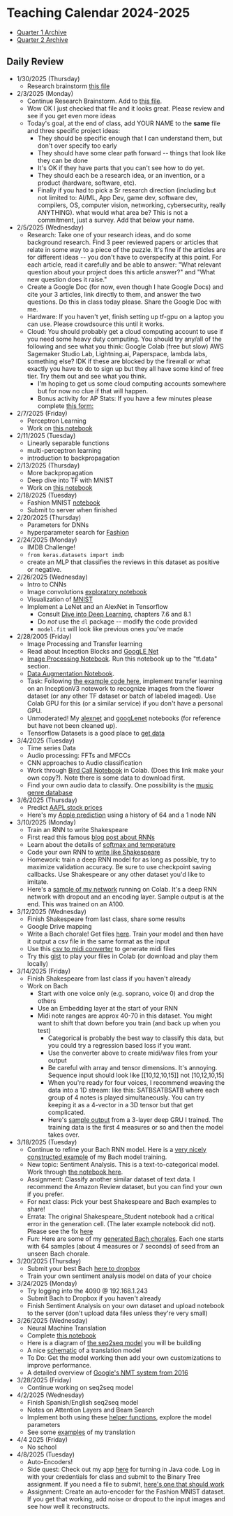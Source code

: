 # Teaching Calendar 2024-2025
- [Quarter 1 Archive](./calendar-q1.md)
- [Quarter 2 Archive](./calendar-q2.md)

## Daily Review

- 1/30/2025 (Thursday)
	- Research brainstorm [this file](https://docs.google.com/document/d/1ME4WEPHl4WExeAzCSBX33trG_vVQVpxoO0uZJl7lxv4/edit?usp=sharing)
- 2/3/2025 (Monday)
  - Continue Research Brainstorm. Add to [this file](https://docs.google.com/document/d/1ME4WEPHl4WExeAzCSBX33trG_vVQVpxoO0uZJl7lxv4/edit?usp=sharing).
  - Wow OK I just checked that file and it looks great. Please review and see if you get even more ideas
  - Today's goal, at the end of class, add YOUR NAME to the **same** file and three specific project ideas:
    - They should be specific enough that I can understand them, but don't over specify too early
    - They should have some clear path forward -- things that look like they can be done
    - It's OK if they have parts that you can't see how to do yet.
    - They should each be a research idea, or an invention, or a product (hardware, software, etc).
	- Finally if you had to pick a Sr research direction (including but not limited to: AI/ML, App Dev, game dev, software dev, compilers, OS, computer vision, networking, cybersecurity, really ANYTHING). what would what area be? This is not a commitment, just a survey. Add that below your name.
- 2/5/2025 (Wednesday)
  - Research: Take one of your research ideas, and do some background research. Find 3 peer reviewed papers or articles that relate in some way to a piece of the puzzle. It's fine if the articles are for different ideas -- you don't have to overspecify at this point. For each article, read it carefully and be able to answer: "What relevant question about your project does this article answer?" and "What new question does it raise."
  - Create a Google Doc (for now, even though I hate Google Docs) and cite your 3 articles, link directly to them, and answer the two questions. Do this in class today please. Share the Google Doc with me.
  - Hardware: If you haven't yet, finish setting up tf-gpu on a laptop you can use. Please crowdsource this until it works.
  - Cloud: You should probably get a cloud computing account to use if you need some heavy duty computing. You should try any/all of the following
	and see what you think: Google Colab (free but slow) AWS Sagemaker Studio Lab, Lightning.ai, Paperspace, lambda labs, something else? IDK if these
	are blocked by the firewall or what exactly you have to do to sign up but they all have some kind of free tier. Try them out and see what you think.
	- I'm hoping to get us some cloud computing accounts somewhere but for now no clue if that will happen.
	-  Bonus activity for AP Stats: If you have a few minutes please complete [this form:](https://forms.gle/x7oVwdDntgPyeZJt8)
- 2/7/2025 (Friday)
  - Perceptron Learning
  - Work on [this notebook](./lessons/Perceptron_Learn_Student)
- 2/11/2025 (Tuesday)
  - Linearly separable functions
  - multi-perceptron learning
  - introduction to backpropagation
- 2/13/2025 (Thursday)
  - More backpropagation
  - Deep dive into TF with MNIST
  - Work on [this notebook](./lessons/MNIST-Model-Student.ipynb)
- 2/18/2025 (Tuesday)
  - Fashion MNIST [notebook](./lessons/Fashion-Model.ipynb)
  - Submit to server when finished
- 2/20/2025 (Thursday)
  - Parameters for DNNs
  - hyperparameter search for [Fashion](./lessons/Fashion-Tune.ipynb)
- 2/24/2025 (Monday)
	- IMDB Challenge!
	- `from keras.datasets import imdb`
	- create an MLP that classifies the reviews in this dataset as positive or negative.
- 2/26/2025 (Wednesday)
  - Intro to CNNs
  - Image convolutions [exploratory notebook](./lessons/ImageConvolutions.ipynb)
  - Visualization of [MNIST](https://adamharley.com/nn_vis/cnn/3d.html)
  - Implement a LeNet and an AlexNet in Tensorflow
    - Consult [Dive into Deep Learning](https://d2l.ai), chapters 7.6 and 8.1
    - Do *not* use the `dl` package -- modify the code provided
    - `model.fit` will look like previous ones you've made
- 2/28/2005 (Friday)
  - Image Processing and Transfer learning
  - Read about Inception Blocks and [GoogLE Net](https://d2l.ai/chapter_convolutional-modern/googlenet.html)
  - [Image Processing Notebook](https://colab.research.google.com/gist/paderevski/d15f41fb5cdd67a85bcff077b52f7409/images.ipynb). Run this notebook up to the "tf.data" section.
  - [Data Augmentation Notebook](https://colab.research.google.com/gist/paderevski/4d027105a4f2608c8989ebe75b17869b/data_augmentation.ipynb).
  - Task: Following [the example code here](https://keras.io/api/applications/), implement transfer learning on an InceptionV3 notework to recognize images from the flower dataset (or any other TF dataset or batch of labeled imaged). Use Colab GPU for this (or a similar service) if you don't have a personal GPU.
  - Unmoderated! My [alexnet](./alexnet.ipynb) and [googLenet](./googLenet.ipynb) notebooks (for reference but have not been cleaned up).
  - Tensorflow Datasets is a good place to [get data](https://www.tensorflow.org/datasets)
- 3/4/2025 (Tuesday)
  - Time series Data
  - Audio processing: FFTs and MFCCs
  - CNN approaches to Audio classification
  - Work through [Bird Call Notebook](https://colab.research.google.com/drive/1lBWmGmouU7feyEasJBCNUB7pB_e5uPxN?usp=sharing) in Colab. (Does this link make your own copy?). Note there is some data to download first.
  - Find your own audio data to classify. One possibility is the [music genre database](https://huggingface.co/datasets/marsyas/gtzan)
- 3/6/2025 (Thursday)
  - Predict [AAPL stock prices](./data/AAPL.csv)
  - Here's my [Apple prediction](./data/apple-prediction.png) using a history of 64 and a 1 node NN
- 3/10/2025 (Monday)
  - Train an RNN to write Shakespeare
  - First read this famous [blog post about RNNs](https://karpathy.github.io/2015/05/21/rnn-effectiveness/)
  - Learn about the details of [softmax and temperature](./lessons/Softmax.ipynb)
  - Code your own RNN to [write like Shakespeare](./lessons/Shakespeare_Student.ipynb)
  - Homework: train a deep RNN model for as long as possible, try to maximize validation accuracy. Be sure to use checkpoint saving callbacks. Use Shakespeare or any other dataset you'd like to imitate.
  - Here's a [sample of my network](https://colab.research.google.com/gist/paderevski/41b323cc232e306a4573689d83c62ebb/shakespeare.ipynb) running on Colab. It's a deep RNN network with dropout and an encoding layer. Sample output is at the end. This was trained on an A100.
- 3/12/2025 (Wednesday)
  - Finish Shakespeare from last class, share some results
  - Google Drive mapping
  - Write a Bach chorale! Get files [here](https://homl.info/bach). Train your model and then have it output a csv file in the same format as the input
  - Use this [csv to midi converter](./lessons/convert-back.py) to generate midi files
  - Try this [gist](https://gist.github.com/korakot/a0c6b0120bb75d48588aec27030b3325) to play your files in Colab (or download and play them locally)
- 3/14/2025 (Friday)
  - Finish Shakespeare from last class if you haven't already
  - Work on Bach
    - Start with one voice only (e.g. soprano, voice 0) and drop the others
    - Use an Embedding layer at the start of your RNN
    - Midi note ranges are approx 40-70 in this dataset. You might want to shift that down before you train (and back up when you test)
		- Categorical is probably the best way to classify this data, but you could try a regression based loss if you want.
		- Use the converter above to create midi/wav files from your output
		- Be careful with array and tensor dimensions. It's annoying. Sequence input should look like [[10,12,10,15]] not [10,12,10,15]
		- When you're ready for four voices, I recommend weaving the data into a 1D stream: like this: SATBSATBSATB where each group of 4 notes is played simultaneously. You can try keeping it as a 4-vector in a 3D tensor but that get complicated.
		- Here's  [sample output](./data/bach-201.wav) from a 3-layer deep GRU I trained. The training data is the first 4 measures or so and then the model takes over.
- 3/18/2025 (Tuesday)
	- Continue to refine your Bach RNN model. Here is a [very nicely constructed example](https://gist.github.com/paderevski/ae7fd776fab0da3a560642279460273c) of my Bach model training.
	- New topic: Sentiment Analysis. This is a text-to-categorical model. Work through [the notebook here](https://gist.github.com/paderevski/e8f4983afc7e7ae1ca6627941ee9ab6f).
	- Assignment: Classify another similar dataset of text data. I recommend the Amazon Review dataset, but you can find your own if you prefer.
	- For next class: Pick your best Shakespeare and Bach examples to share!
	- Errata: The original Shakespeare_Student notebook had a critical error in the generation cell. (The later example notebook did not). Please see the fix [here](./bad-shake.md)
	- Fun: Here are some of my [generated Bach chorales](https://drive.google.com/drive/folders/1--pfsv9gRr_lawLdik5C95uz8ZvCw_T0?usp=sharing). Each one starts with 64 samples (about 4 measures or 7 seconds) of seed from an unseen Bach chorale.
- 3/20/2025 (Thursday)
	- Submit your best Bach [here to dropbox](https://www.dropbox.com/request/B8aU2W4sVxJTOWHDgi2m)
	- Train your own sentiment analysis model on data of your choice
- 3/24/2025 (Monday)
  - Try logging into the 4090 @ 192.168.1.243
  - Submit Bach to Dropbox if you haven't already
  - Finish Sentiment Analysis on your own dataset and upload notebook to the server (don't upload data files unless they're very small)
- 3/26/2025 (Wednesday)
  - Neural Machine Translation
  - Complete [this notebook](https://colab.research.google.com/gist/paderevski/cee31b4cc313729864c06cc824de509b/neural-machine-translation-student.ipynb)
  - Here is a diagram of [the seq2seq model](./spanish-english-A.png) you will be buildling
  - A nice [schematic](image.png) of a translation model
  - To Do: Get the model working then add your own customizations to improve performance.
  - A detailed overview of [Google's NMT system from 2016](https://arxiv.org/pdf/1609.08144)
- 3/28/2025 (Friday)
	- Continue working on seq2seq model
- 4/2/2025 (Wednesday)
	- Finish Spanish/English seq2seq model
	- Notes on Attention Layers and Beam Search
	- Implement both using these [helper functions](./lessons/seq2seq-Resources.ipynb), explore the model parameters
	- See some [examples](./lessons/Translation-Examples.html) of my translation
- 4/4 2025 (Friday)
	- No school
- 4/8/2025 (Tuesday)
	- Auto-Encoders!
	- Side quest: Check out my app [here](https://javadrop-io-019d03a56736.herokuapp.com/) for turning in Java code. Log in with your credentials for class and submit to the Binary Tree assignment. If you need a file to
	submit, [here's one that should work](./lessons/BinaryTree.java)
	- Assignment: Create an auto-encoder for the Fashion MNIST dataset. If you get that working, add noise or dropout to the input images and see how well it reconstructs.